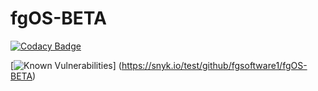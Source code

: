 # fgOS-BETA

[![Codacy Badge](https://api.codacy.com/project/badge/Grade/18f5685584a04c73860fdb5918fc6f35)](https://app.codacy.com/gh/fgsoftware1/fgOS-BETA?utm_source=github.com&utm_medium=referral&utm_content=fgsoftware1/fgOS-BETA&utm_campaign=Badge_Grade_Settings)

[![Known Vulnerabilities](https://snyk.io/test/github/fgsoftware1/fgOS-BETA/badge.svg)]
(https://snyk.io/test/github/fgsoftware1/fgOS-BETA)
